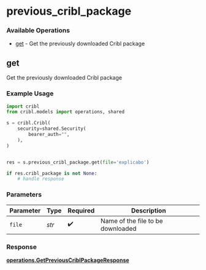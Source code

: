 # previous_cribl_package

### Available Operations

* [get](#get) - Get the previously downloaded Cribl package

## get

Get the previously downloaded Cribl package

### Example Usage

```python
import cribl
from cribl.models import operations, shared

s = cribl.Cribl(
    security=shared.Security(
        bearer_auth="",
    ),
)


res = s.previous_cribl_package.get(file='explicabo')

if res.cribl_package is not None:
    # handle response
```

### Parameters

| Parameter                         | Type                              | Required                          | Description                       |
| --------------------------------- | --------------------------------- | --------------------------------- | --------------------------------- |
| `file`                            | *str*                             | :heavy_check_mark:                | Name of the file to be downloaded |


### Response

**[operations.GetPreviousCriblPackageResponse](../../models/operations/getpreviouscriblpackageresponse.md)**

